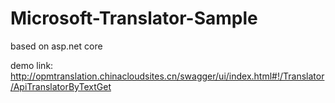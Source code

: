 # Microsoft-Translator-Sample

 based on asp.net core
 
 demo link: http://opmtranslation.chinacloudsites.cn/swagger/ui/index.html#!/Translator/ApiTranslatorByTextGet 
